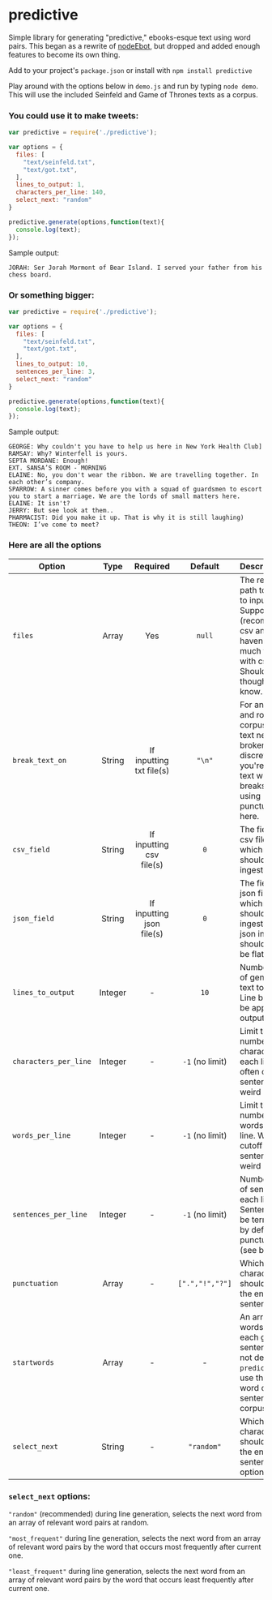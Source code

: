 # predictive
Simple library for generating "predictive," ebooks-esque text using word pairs. This began as a rewrite of [nodeEbot](https://github.com/daveschumaker/nodeEbot), but dropped and added enough features to become its own thing.

Add to your project's `package.json` or install with `npm install predictive`

Play around with the options below in `demo.js` and run by typing `node demo`. This will use the included Seinfeld and Game of Thrones texts as a corpus.

### You could use it to make tweets:

```js
var predictive = require('./predictive');

var options = {
  files: [
    "text/seinfeld.txt",
    "text/got.txt",
  ],
  lines_to_output: 1,
  characters_per_line: 140,
  select_next: "random"
}

predictive.generate(options,function(text){
  console.log(text);
});
```

Sample output:
```
JORAH: Ser Jorah Mormont of Bear Island. I served your father from his chess board.
```

### Or something bigger:

```js
var predictive = require('./predictive');

var options = {
  files: [
    "text/seinfeld.txt",
    "text/got.txt",
  ],
  lines_to_output: 10,
  sentences_per_line: 3,
  select_next: "random"
}

predictive.generate(options,function(text){
  console.log(text);
});
```

Sample output:

```
GEORGE: Why couldn't you have to help us here in New York Health Club]
RAMSAY: Why? Winterfell is yours.
SEPTA MORDANE: Enough!
EXT. SANSA’S ROOM - MORNING
ELAINE: No, you don't wear the ribbon. We are travelling together. In each other’s company.
SPARROW: A sinner comes before you with a squad of guardsmen to escort you to start a marriage. We are the lords of small matters here.
ELAINE: It isn't?
JERRY: But see look at them..
PHARMACIST: Did you make it up. That is why it is still laughing)
THEON: I’ve come to meet?
```

### Here are all the options

| Option               | Type            | Required                 | Default         | Description  |
| -------------------- |:---------------:|:------------------------:|:---------------:|:-------------|
| `files`              | Array           | Yes                      | `null`          | The relative path to the text to input. Supports txt (recommended), csv and json. I haven't done much testing with csv or json. Should work though! Let me know.
| `break_text_on`      | String          | If inputting txt file(s) | `"\n"`          | For an efficient and robust corpus, input text needs to be broken up into discrete lines. If you're inputting text with no line breaks, consider using punctuation here.
| `csv_field`          | String          | If inputting csv file(s) | `0`             | The field in your csv file from which text should be ingested.
| `json_field`         | String          | If inputting json file(s)| `0`             | The field in your json file from which text should be ingested. Your json input should probably be flat. 
| `lines_to_output`    | Integer         | -                        | `10`            | Number of lines of generated text to output. Line breaks will be appended to outputted text.
| `characters_per_line`| Integer         | -                        | `-1` (no limit) | Limit the number of characters for each line. Will often cutoff sentences at weird places.
| `words_per_line`     | Integer         | -                        | `-1` (no limit) | Limit the number of words for each line. Will often cutoff sentences at weird places.
| `sentences_per_line` | Integer         | -                        | `-1` (no limit) | Number of lines of sentences for each line. Sentences will be terminated by defined punctuation (see below).
| `punctuation`        | Array           | -                        | `[".","!","?"]` | Which characters should denote the end of a sentence.
| `startwords`         | Array           | -                        | -               | An array of words to start each generated sentence with. If not defined, `predictive` will use the first word on each sentence in corpus.
| `select_next`        | String          | -                        | `"random"`      | Which characters should denote the end of a sentence. See options below.


### `select_next` options:

`"random"` (recommended) during line generation, selects the next word from an array of relevant word pairs at random.

`"most_frequent"` during line generation, selects the next word from an array of relevant word pairs by the word that occurs most frequently after current one.

`"least_frequent"` during line generation, selects the next word from an array of relevant word pairs by the word that occurs least frequently after current one.
